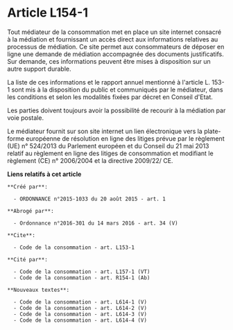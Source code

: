 # Article L154-1

Tout médiateur de la consommation met en place un site internet consacré à la médiation et fournissant un accès direct aux
informations relatives au processus de médiation. Ce site permet aux consommateurs de déposer en ligne une demande de
médiation accompagnée des documents justificatifs. Sur demande, ces informations peuvent être mises à disposition sur un
autre support durable. 

La liste de ces informations et le rapport annuel mentionné à l'article L. 153-1 sont mis à la disposition du public et
communiqués par le médiateur, dans les conditions et selon les modalités fixées par décret en Conseil d'Etat. 

Les parties doivent toujours avoir la possibilité de recourir à la médiation par voie postale. 

Le médiateur fournit sur son site internet un lien électronique vers la plate-forme européenne de résolution en ligne des
litiges prévue par le règlement (UE) n° 524/2013 du Parlement européen et du Conseil du 21 mai 2013 relatif au règlement en
ligne des litiges de consommation et modifiant le règlement (CE) n° 2006/2004 et la directive 2009/22/ CE.

**Liens relatifs à cet article**

	**Créé par**:

	  - ORDONNANCE n°2015-1033 du 20 août 2015 - art. 1

	**Abrogé par**:

	  - Ordonnance n°2016-301 du 14 mars 2016 - art. 34 (V)

	**Cite**:

	  - Code de la consommation - art. L153-1

	**Cité par**:

	  - Code de la consommation - art. L157-1 (VT)
	  - Code de la consommation - art. R154-1 (Ab)

	**Nouveaux textes**:

	  - Code de la consommation - art. L614-1 (V)
	  - Code de la consommation - art. L614-2 (V)
	  - Code de la consommation - art. L614-3 (V)
	  - Code de la consommation - art. L614-4 (V)
